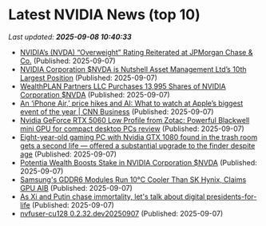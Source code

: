 # Latest NVIDIA News (top 10)
_Last updated: **2025-09-08 10:40:33**_

- [NVIDIA’s (NVDA) “Overweight” Rating Reiterated at JPMorgan Chase & Co.](https://www.etfdailynews.com/2025/09/07/nvidias-nvda-overweight-rating-reiterated-at-jpmorgan-chase-co/) (Published: 2025-09-07)
- [NVIDIA Corporation $NVDA is Nutshell Asset Management Ltd’s 10th Largest Position](https://www.etfdailynews.com/2025/09/07/nvidia-corporation-nvda-is-nutshell-asset-management-ltds-10th-largest-position/) (Published: 2025-09-07)
- [WealthPLAN Partners LLC Purchases 13,995 Shares of NVIDIA Corporation $NVDA](https://www.etfdailynews.com/2025/09/07/wealthplan-partners-llc-purchases-13995-shares-of-nvidia-corporation-nvda/) (Published: 2025-09-07)
- [An ‘iPhone Air,’ price hikes and AI: What to watch at Apple’s biggest event of the year | CNN Business](https://www.cnn.com/2025/09/07/tech/iphone-air-price-ai-apple-event) (Published: 2025-09-07)
- [Nvidia GeForce RTX 5060 Low Profile from Zotac: Powerful Blackwell mini GPU for compact desktop PCs review](https://www.notebookcheck.net/Nvidia-GeForce-RTX-5060-Low-Profile-from-Zotac-Powerful-Blackwell-mini-GPU-for-compact-desktop-PCs-review.1107439.0.html) (Published: 2025-09-07)
- [Eight-year-old gaming PC with Nvidia GTX 1080 found in the trash room gets a second life — offered a substantial upgrade to the finder despite age](https://www.tomshardware.com/desktops/gaming-pcs/eight-year-old-gaming-pc-with-nvidia-gtx-1080-found-in-the-trash-room-gets-a-second-life-offered-a-substantial-upgrade-to-the-finder-despite-age) (Published: 2025-09-07)
- [Potentia Wealth Boosts Stake in NVIDIA Corporation $NVDA](https://www.etfdailynews.com/2025/09/07/potentia-wealth-boosts-stake-in-nvidia-corporation-nvda/) (Published: 2025-09-07)
- [Samsung's GDDR6 Modules Run 10°C Cooler Than SK Hynix, Claims GPU AIB](https://www.techpowerup.com/340751/samsungs-gddr6-modules-run-10-c-cooler-than-sk-hynix-claims-gpu-aib) (Published: 2025-09-07)
- [As Xi and Putin chase immortality, let's talk about digital presidents-for-life](https://www.theregister.com/2025/09/07/immortal_digital_dictators/) (Published: 2025-09-07)
- [nvfuser-cu128 0.2.32.dev20250907](https://pypi.org/project/nvfuser-cu128/0.2.32.dev20250907/) (Published: 2025-09-07)
